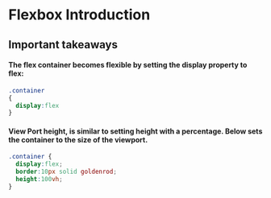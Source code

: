 # Flexbox Introduction
## Important takeaways
#### The flex container becomes flexible by setting the display property to flex:
```css
.container
{
  display:flex
}
```
#### View Port height, is similar to setting height with a percentage. Below sets the container to the size of the viewport. 
```css
.container {
  display:flex;
  border:10px solid goldenrod;
  height:100vh;
}
```
